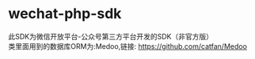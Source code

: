 # wechat-php-sdk
此SDK为微信开放平台-公众号第三方平台开发的SDK（非官方版）  
类里面用到的数据库ORM为:Medoo,链接: https://github.com/catfan/Medoo
